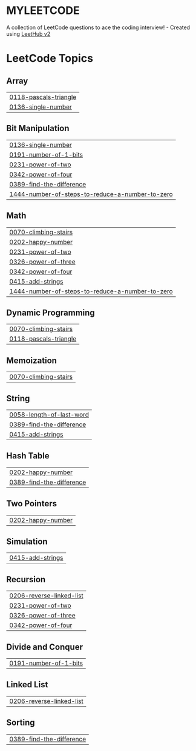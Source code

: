 # MYLEETCODE
A collection of LeetCode questions to ace the coding interview! - Created using [LeetHub v2](https://github.com/arunbhardwaj/LeetHub-2.0)

<!---LeetCode Topics Start-->
# LeetCode Topics
## Array
|  |
| ------- |
| [0118-pascals-triangle](https://github.com/Nitesh-N-D/MYLEETCODE/tree/master/0118-pascals-triangle) |
| [0136-single-number](https://github.com/Nitesh-N-D/MYLEETCODE/tree/master/0136-single-number) |
## Bit Manipulation
|  |
| ------- |
| [0136-single-number](https://github.com/Nitesh-N-D/MYLEETCODE/tree/master/0136-single-number) |
| [0191-number-of-1-bits](https://github.com/Nitesh-N-D/MYLEETCODE/tree/master/0191-number-of-1-bits) |
| [0231-power-of-two](https://github.com/Nitesh-N-D/MYLEETCODE/tree/master/0231-power-of-two) |
| [0342-power-of-four](https://github.com/Nitesh-N-D/MYLEETCODE/tree/master/0342-power-of-four) |
| [0389-find-the-difference](https://github.com/Nitesh-N-D/MYLEETCODE/tree/master/0389-find-the-difference) |
| [1444-number-of-steps-to-reduce-a-number-to-zero](https://github.com/Nitesh-N-D/MYLEETCODE/tree/master/1444-number-of-steps-to-reduce-a-number-to-zero) |
## Math
|  |
| ------- |
| [0070-climbing-stairs](https://github.com/Nitesh-N-D/MYLEETCODE/tree/master/0070-climbing-stairs) |
| [0202-happy-number](https://github.com/Nitesh-N-D/MYLEETCODE/tree/master/0202-happy-number) |
| [0231-power-of-two](https://github.com/Nitesh-N-D/MYLEETCODE/tree/master/0231-power-of-two) |
| [0326-power-of-three](https://github.com/Nitesh-N-D/MYLEETCODE/tree/master/0326-power-of-three) |
| [0342-power-of-four](https://github.com/Nitesh-N-D/MYLEETCODE/tree/master/0342-power-of-four) |
| [0415-add-strings](https://github.com/Nitesh-N-D/MYLEETCODE/tree/master/0415-add-strings) |
| [1444-number-of-steps-to-reduce-a-number-to-zero](https://github.com/Nitesh-N-D/MYLEETCODE/tree/master/1444-number-of-steps-to-reduce-a-number-to-zero) |
## Dynamic Programming
|  |
| ------- |
| [0070-climbing-stairs](https://github.com/Nitesh-N-D/MYLEETCODE/tree/master/0070-climbing-stairs) |
| [0118-pascals-triangle](https://github.com/Nitesh-N-D/MYLEETCODE/tree/master/0118-pascals-triangle) |
## Memoization
|  |
| ------- |
| [0070-climbing-stairs](https://github.com/Nitesh-N-D/MYLEETCODE/tree/master/0070-climbing-stairs) |
## String
|  |
| ------- |
| [0058-length-of-last-word](https://github.com/Nitesh-N-D/MYLEETCODE/tree/master/0058-length-of-last-word) |
| [0389-find-the-difference](https://github.com/Nitesh-N-D/MYLEETCODE/tree/master/0389-find-the-difference) |
| [0415-add-strings](https://github.com/Nitesh-N-D/MYLEETCODE/tree/master/0415-add-strings) |
## Hash Table
|  |
| ------- |
| [0202-happy-number](https://github.com/Nitesh-N-D/MYLEETCODE/tree/master/0202-happy-number) |
| [0389-find-the-difference](https://github.com/Nitesh-N-D/MYLEETCODE/tree/master/0389-find-the-difference) |
## Two Pointers
|  |
| ------- |
| [0202-happy-number](https://github.com/Nitesh-N-D/MYLEETCODE/tree/master/0202-happy-number) |
## Simulation
|  |
| ------- |
| [0415-add-strings](https://github.com/Nitesh-N-D/MYLEETCODE/tree/master/0415-add-strings) |
## Recursion
|  |
| ------- |
| [0206-reverse-linked-list](https://github.com/Nitesh-N-D/MYLEETCODE/tree/master/0206-reverse-linked-list) |
| [0231-power-of-two](https://github.com/Nitesh-N-D/MYLEETCODE/tree/master/0231-power-of-two) |
| [0326-power-of-three](https://github.com/Nitesh-N-D/MYLEETCODE/tree/master/0326-power-of-three) |
| [0342-power-of-four](https://github.com/Nitesh-N-D/MYLEETCODE/tree/master/0342-power-of-four) |
## Divide and Conquer
|  |
| ------- |
| [0191-number-of-1-bits](https://github.com/Nitesh-N-D/MYLEETCODE/tree/master/0191-number-of-1-bits) |
## Linked List
|  |
| ------- |
| [0206-reverse-linked-list](https://github.com/Nitesh-N-D/MYLEETCODE/tree/master/0206-reverse-linked-list) |
## Sorting
|  |
| ------- |
| [0389-find-the-difference](https://github.com/Nitesh-N-D/MYLEETCODE/tree/master/0389-find-the-difference) |
<!---LeetCode Topics End-->